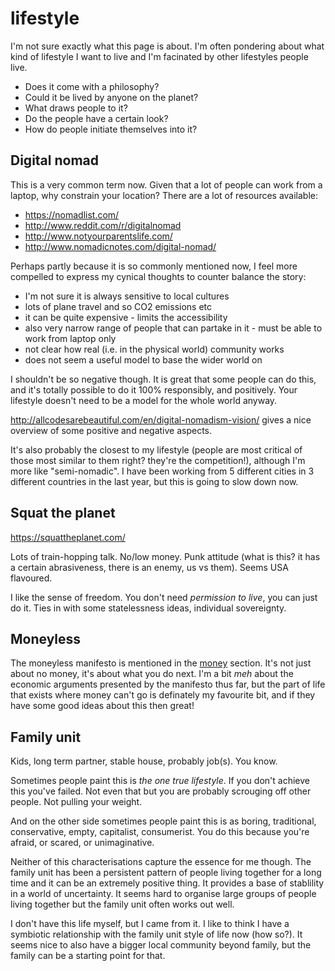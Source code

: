 # lifestyle

I'm not sure exactly what this page is about. I'm often pondering about what kind of lifestyle I want to live and I'm facinated by other lifestyles people live.

* Does it come with a philosophy?
* Could it be lived by anyone on the planet?
* What draws people to it?
* Do the people have a certain look?
* How do people initiate themselves into it?

## Digital nomad

This is a very common term now. Given that a lot of people can work from a laptop, why constrain your location? There are a lot of resources available:

* https://nomadlist.com/
* http://www.reddit.com/r/digitalnomad
* http://www.notyourparentslife.com/
* http://www.nomadicnotes.com/digital-nomad/

Perhaps partly because it is so commonly mentioned now, I feel more compelled to express my cynical thoughts to counter balance the story:

* I'm not sure it is always sensitive to local cultures
* lots of plane travel and so CO2 emissions etc
* it can be quite expensive - limits the accessibility
* also very narrow range of people that can partake in it - must be able to work from laptop only
* not clear how real (i.e. in the physical world) community works
* does not seem a useful model to base the wider world on

I shouldn't be so negative though. It is great that some people can do this, and it's totally possible to do it 100% responsibly, and positively. Your lifestyle doesn't need to be a model for the whole world anyway.

http://allcodesarebeautiful.com/en/digital-nomadism-vision/ gives a nice overview of some positive and negative aspects.

It's also probably the closest to my lifestyle (people are most critical of those most similar to them right? they're the competition!), although I'm more like "semi-nomadic". I have been working from 5 different cities in 3 different countries in the last year, but this is going to slow down now.

## Squat the planet

https://squattheplanet.com/

Lots of train-hopping talk. No/low money. Punk attitude (what is this? it has a certain abrasiveness, there is an enemy, us vs them). Seems USA flavoured.

I like the sense of freedom. You don't need *permission to live*, you can just do it. Ties in with some statelessness ideas, individual sovereignty.

## Moneyless

The moneyless manifesto is mentioned in the [money](money.md) section. It's not just about no money, it's about what you do next. I'm a bit *meh* about the economic arguments presented by the manifesto thus far, but the part of life that exists where money can't go is definately my favourite bit, and if they have some good ideas about this then great!

## Family unit

Kids, long term partner, stable house, probably job(s). You know.

Sometimes people paint this is *the one true lifestyle*. If you don't achieve this you've failed. Not even that but you are probably scrouging off other people. Not pulling your weight.

And on the other side sometimes people paint this is as boring, traditional, conservative, empty, capitalist, consumerist. You do this because you're afraid, or scared, or unimaginative.

Neither of this characterisations capture the essence for me though. The family unit has been a persistent pattern of people living together for a long time and it can be an extremely positive thing. It provides a base of stablility in a world of uncertainty. It seems hard to organise large groups of people living together but the family unit often works out well.

I don't have this life myself, but I came from it. I like to think I have a symbiotic relationship with the family unit style of life now (how so?). It seems nice to also have a bigger local community beyond family, but the family can be a starting point for that.
